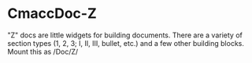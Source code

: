 # CmaccDoc-Z
"Z" docs are little widgets for building documents.  There are a variety of section types (1, 2, 3; I, II, III, bullet, etc.) and a few other building blocks.  Mount this as /Doc/Z/
